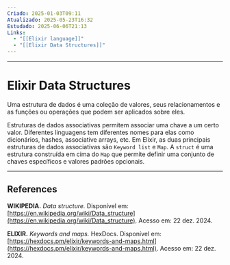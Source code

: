 ```yaml
---
Criado: 2025-01-03T09:11
Atualizado: 2025-05-23T16:32
Estudado: 2025-06-06T21:13
Links:
  - "[[Elixir language]]"
  - "[[Elixir Data Structures]]"
---
```

---
# Elixir Data Structures

Uma estrutura de dados é uma coleção de valores, seus relacionamentos e as funções ou operações que podem ser aplicados sobre eles.

Estruturas de dados associativas permitem associar uma chave a um certo valor.  Diferentes linguagens tem diferentes nomes para elas como dicionários, hashes, associative arrays, etc. Em Elixir, as duas principais estruturas de dados associativas são `Keyword list` e `Map`. A `struct` é uma estrutura construída em cima do `Map` que permite definir uma conjunto de chaves específicos e valores padrões opcionais.

---
## References

**WIKIPEDIA.** _Data structure._ Disponível em: [https://en.wikipedia.org/wiki/Data_structure](https://en.wikipedia.org/wiki/Data_structure). Acesso em: 22 dez. 2024.

**ELIXIR.** _Keywords and maps._ HexDocs. Disponível em: [https://hexdocs.pm/elixir/keywords-and-maps.html](https://hexdocs.pm/elixir/keywords-and-maps.html). Acesso em: 22 dez. 2024.